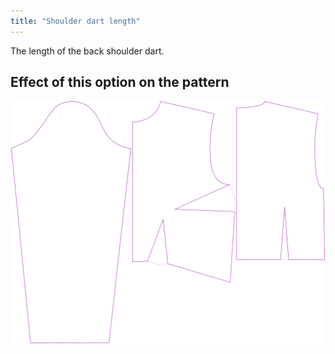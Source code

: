 ```yaml
---
title: "Shoulder dart length"
---
```


The length of the back shoulder dart.

## Effect of this option on the pattern

![This image shows the effect of this option by superimposing several variants that have a different value for this option](breanna_shoulderdartlength_sample.svg "Effect of this option on the pattern")
